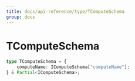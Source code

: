 ```yaml
---
title: docs/api-reference/type/TComputeSchema
group: docs
---
```


# TComputeSchema

```ts
type TComputeSchema = {
    computeName: IComputeSchema["computeName"];
} & Partial<IComputeSchema>;
```


